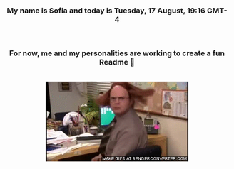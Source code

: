 


<div align="center">
<h3 >My name is Sofia and today is Tuesday, 17 August, 19:16 GMT-4</h3><br>
<h3 >For now, me and my personalities are working to create a fun Readme 👋
</h3><br>
<img src='img/dwight.gif' alt='working...'/>
</div>
